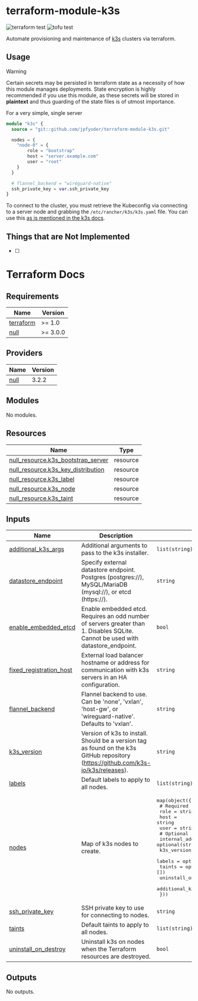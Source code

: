 # terraform-module-k3s
![terraform test](https://github.com/jpfyoder/terraform-module-k3s/actions/workflows/terraform_test.yaml/badge.svg)
![tofu test](https://github.com/jpfyoder/terraform-module-k3s/actions/workflows/tofu_test.yaml/badge.svg)

Automate provisioning and maintenance of [k3s](https://k3s.io/) clusters via terraform.

## Usage
> [!WARNING]
> Certain secrets may be persisted in terraform state as a necessity of how this module manages deployments. State encryption is highly recommended if you use this module, as these secrets will be stored in **plaintext** and thus guarding of the state files is of utmost importance.

For a very simple, single server
```terraform
module "k3s" {
  source = "git::github.com/jpfyoder/terraform-module-k3s.git"

  nodes = {
    "node-0" = {
        role = "bootstrap"
        host = "server.example.com"
        user = "root"
    }
  }

  # flannel_backend = "wireguard-native"
  ssh_private_key = var.ssh_private_key
}
```

To connect to the cluster, you must retrieve the Kubeconfig via connecting to a server node and grabbing the `/etc/rancher/k3s/k3s.yaml` file. You can use this [as is mentioned in the k3s docs](https://docs.k3s.io/cluster-access).

## Things that are Not Implemented

- [ ]

# Terraform Docs

<!-- BEGIN_TF_DOCS -->
## Requirements

| Name | Version |
|------|---------|
| <a name="requirement_terraform"></a> [terraform](#requirement\_terraform) | >= 1.0 |
| <a name="requirement_null"></a> [null](#requirement\_null) | >= 3.0.0 |

## Providers

| Name | Version |
|------|---------|
| <a name="provider_null"></a> [null](#provider\_null) | 3.2.2 |

## Modules

No modules.

## Resources

| Name | Type |
|------|------|
| [null_resource.k3s_bootstrap_server](https://registry.terraform.io/providers/hashicorp/null/latest/docs/resources/resource) | resource |
| [null_resource.k3s_key_distribution](https://registry.terraform.io/providers/hashicorp/null/latest/docs/resources/resource) | resource |
| [null_resource.k3s_label](https://registry.terraform.io/providers/hashicorp/null/latest/docs/resources/resource) | resource |
| [null_resource.k3s_node](https://registry.terraform.io/providers/hashicorp/null/latest/docs/resources/resource) | resource |
| [null_resource.k3s_taint](https://registry.terraform.io/providers/hashicorp/null/latest/docs/resources/resource) | resource |

## Inputs

| Name | Description | Type | Default | Required |
|------|-------------|------|---------|:--------:|
| <a name="input_additional_k3s_args"></a> [additional\_k3s\_args](#input\_additional\_k3s\_args) | Additional arguments to pass to the k3s installer. | `list(string)` | `[]` | no |
| <a name="input_datastore_endpoint"></a> [datastore\_endpoint](#input\_datastore\_endpoint) | Specify external datastore endpoint. Postgres (postgres://), MySQL/MariaDB (mysql://), or etcd (https://). | `string` | `null` | no |
| <a name="input_enable_embedded_etcd"></a> [enable\_embedded\_etcd](#input\_enable\_embedded\_etcd) | Enable embedded etcd. Requires an odd number of servers greater than 1. Disables SQLite. Cannot be used with datastore\_endpoint. | `bool` | `false` | no |
| <a name="input_fixed_registration_host"></a> [fixed\_registration\_host](#input\_fixed\_registration\_host) | External load balancer hostname or address for communication with k3s servers in an HA configuration. | `string` | `null` | no |
| <a name="input_flannel_backend"></a> [flannel\_backend](#input\_flannel\_backend) | Flannel backend to use. Can be 'none', 'vxlan', 'host-gw', or 'wireguard-native'. Defaults to 'vxlan'. | `string` | `null` | no |
| <a name="input_k3s_version"></a> [k3s\_version](#input\_k3s\_version) | Version of k3s to install. Should be a version tag as found on the k3s GitHub repository (https://github.com/k3s-io/k3s/releases). | `string` | `null` | no |
| <a name="input_labels"></a> [labels](#input\_labels) | Default labels to apply to all nodes. | `list(string)` | `[]` | no |
| <a name="input_nodes"></a> [nodes](#input\_nodes) | Map of k3s nodes to create. | <pre>map(object({<br>    # Required<br>    role = string<br>    host = string<br>    user = string<br>    # Optional<br>    internal_address     = optional(string, null)<br>    k3s_version          = optional(string, null)<br>    labels               = optional(list(string), [])<br>    taints               = optional(list(string), [])<br>    uninstall_on_destroy = optional(bool, null)<br>    additional_k3s_args  = optional(list(string), [])<br>  }))</pre> | `{}` | no |
| <a name="input_ssh_private_key"></a> [ssh\_private\_key](#input\_ssh\_private\_key) | SSH private key to use for connecting to nodes. | `string` | `null` | no |
| <a name="input_taints"></a> [taints](#input\_taints) | Default taints to apply to all nodes. | `list(string)` | `[]` | no |
| <a name="input_uninstall_on_destroy"></a> [uninstall\_on\_destroy](#input\_uninstall\_on\_destroy) | Uninstall k3s on nodes when the Terraform resources are destroyed. | `bool` | `true` | no |

## Outputs

No outputs.
<!-- END_TF_DOCS -->
